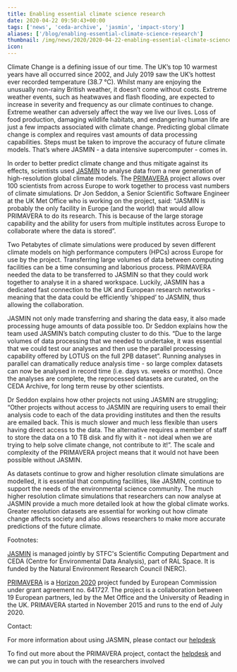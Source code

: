 ```yaml
---
title: Enabling essential climate science research
date: 2020-04-22 09:50:43+00:00
tags: ['news', 'ceda-archive', 'jasmin', 'impact-story']
aliases: ['/blog/enabling-essential-climate-science-research']
thumbnail: /img/news/2020/2020-04-22-enabling-essential-climate-science-research/4_to_3_ratio_jasmin_dsc7037.jpg
icon: 
---
```


Climate Change is a defining issue of our time. The UK’s top 10 warmest years have all occurred since 2002, and July 2019 saw the UK’s hottest ever recorded temperature (38.7 °C). Whilst many are enjoying the unusually non-rainy British weather, it doesn’t come without costs. Extreme weather events, such as heatwaves and flash flooding, are expected to increase in severity and frequency as our climate continues to change. Extreme weather can adversely affect the way we live our lives. Loss of food production, damaging wildlife habitats, and endangering human life are just a few impacts associated with climate change. Predicting global climate change is complex and requires vast amounts of data processing capabilities. Steps must be taken to improve the accuracy of future climate models. That’s where JASMIN - a data intensive supercomputer - comes in. 



In order to better predict climate change and thus mitigate against its effects, scientists used [JASMIN](http://www.jasmin.ac.uk/) to analyse data from a new generation of high-resolution global climate models. The [PRIMAVERA](https://www.primavera-h2020.eu/) project allows over 100 scientists from across Europe to work together to process vast numbers of climate simulations. Dr Jon Seddon, a Senior Scientific Software Engineer at the UK Met Office who is working on the project, said: “JASMIN is probably the only facility in Europe (and the world) that would allow PRIMAVERA to do its research. This is because of the large storage capability and the ability for users from multiple institutes across Europe to collaborate where the data is stored”. 



Two Petabytes of climate simulations were produced by seven different climate models on high performance computers (HPCs) across Europe for use by the project. Transferring large volumes of data between computing facilities can be a time consuming and laborious process. PRIMAVERA needed the data to be transferred to JASMIN so that they could work together to analyse it in a shared workspace. Luckily, JASMIN has a dedicated fast connection to the UK and European research networks - meaning that the data could be efficiently ‘shipped’ to JASMIN, thus allowing the collaboration.  



JASMIN not only made transferring and sharing the data easy, it also made processing huge amounts of data possible too. Dr Seddon explains how the team used JASMIN’s batch computing cluster to do this. “Due to the large volumes of data processing that we needed to undertake, it was essential that we could test our analyses and then use the parallel processing capability offered by LOTUS on the full 2PB dataset”. Running analyses in parallel can dramatically reduce analysis time - so large complex datasets can now be analysed in record time (i.e. days vs. weeks or months). Once the analyses are complete, the reprocessed datasets are curated, on the CEDA Archive, for long term reuse by other scientists. 



Dr Seddon explains how other projects not using JASMIN are struggling; “Other projects without access to JASMIN are requiring users to email their analysis code to each of the data providing institutes and then the results are emailed back. This is much slower and much less flexible than users having direct access to the data. The alternative requires a member of staff to store the data on a 10 TB disk and fly with it - not ideal when we are trying to help solve climate change, not contribute to it!”. The scale and complexity of the PRIMAVERA project means that it would not have been possible without JASMIN. 



As datasets continue to grow and higher resolution climate simulations are modelled, it is essential that computing facilities, like JASMIN, continue to support the needs of the environmental science community. The much higher resolution climate simulations that researchers can now analyse at JASMIN provide a much more detailed look at how the global climate works. Greater resolution datasets are essential for working out how climate change affects society and also allows researchers to make more accurate predictions of the future climate.



Footnotes:


[JASMIN](http://www.jasmin.ac.uk/) is managed jointly by STFC's Scientific Computing Department and CEDA (Centre for Environmental Data Analysis), part of RAL Space. It is funded by the Natural Environment Research Council (NERC). 



[PRIMAVERA](https://www.primavera-h2020.eu/) is a [Horizon 2020](https://ec.europa.eu/programmes/horizon2020/) project funded by European Commission under grant agreement no. 641727. The project is a collaboration between 19 European partners, led by the Met Office and the University of Reading in the UK. PRIMAVERA started in November 2015 and runs to the end of July 2020.



Contact: 


For more information about using JASMIN, please contact our [helpdesk](mailto:support@ceda.ac.uk )


To find out more about the PRIMAVERA project, contact the [helpdesk](mailto:support@ceda.ac.uk ) and we can put you in touch with the researchers involved


  
  



